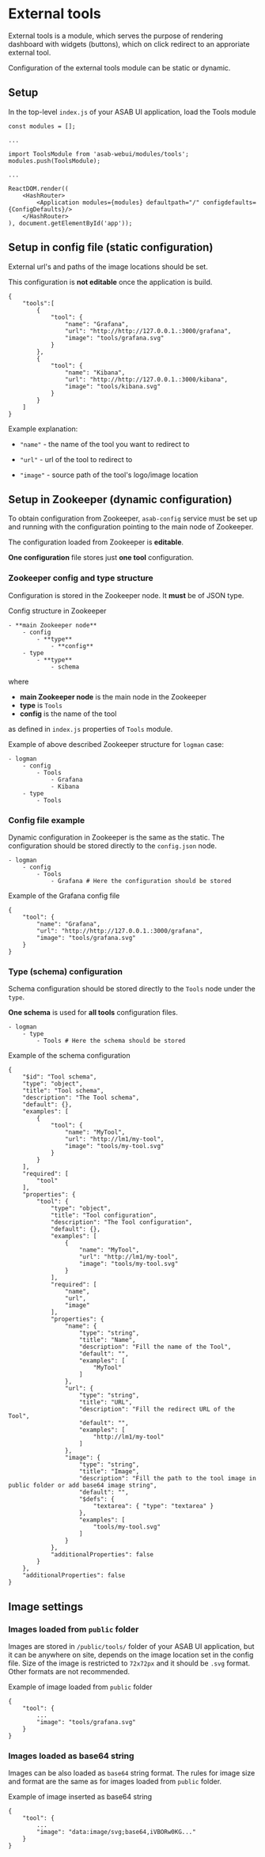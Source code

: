 # External tools

External tools is a module, which serves the purpose of rendering dashboard with widgets (buttons), which on click redirect to an approriate external tool.

Configuration of the external tools module can be static or dynamic.

## Setup

In the top-level `index.js` of your ASAB UI application, load the Tools module 

```
const modules = [];

...

import ToolsModule from 'asab-webui/modules/tools';
modules.push(ToolsModule);

...

ReactDOM.render((
	<HashRouter>
		<Application modules={modules} defaultpath="/" configdefaults={ConfigDefaults}/>
	</HashRouter>
), document.getElementById('app'));
```


## Setup in config file (static configuration)

External url's and paths of the image locations should be set.

This configuration is **not editable** once the application is build.

```
{
	"tools":[
		{
			"tool": {
				"name": "Grafana",
				"url": "http://http://127.0.0.1.:3000/grafana",
				"image": "tools/grafana.svg"
			}
		},
		{
			"tool": {
				"name": "Kibana",
				"url": "http://http://127.0.0.1.:3000/kibana",
				"image": "tools/kibana.svg"
			}
		}
	]
}
```

Example explanation: 

- `"name"` - the name of the tool you want to redirect to

- `"url"` - url of the tool to redirect to

- `"image"` - source path of the tool's logo/image location


## Setup in Zookeeper (dynamic configuration)

To obtain configuration from Zookeeper, `asab-config` service must be set up and running with the configuration pointing to the main node of Zookeeper.

The configuration loaded from Zookeeper is **editable**.

**One configuration** file stores just **one tool** configuration.

### Zookeeper config and type structure

Configuration is stored in the Zookeeper node. It **must** be of JSON type.

Config structure in Zookeeper

```
- **main Zookeeper node**
	- config
		- **type**
			- **config**
	- type
		- **type**
			- schema
```

where

- **main Zookeeper node** is the main node in the Zookeeper
- **type** is `Tools`
- **config** is the name of the tool

as defined in `index.js` properties of `Tools` module.

Example of above described Zookeeper structure for `logman` case:

```
- logman
	- config
		- Tools
			- Grafana
			- Kibana
	- type
		- Tools
```

### Config file example

Dynamic configuration in Zookeeper is the same as the static. The configuration should be stored directly to the `config.json` node.

```
- logman
	- config
		- Tools
			- Grafana # Here the configuration should be stored
```

Example of the Grafana config file

```
{
	"tool": {
		"name": "Grafana",
		"url": "http://http://127.0.0.1.:3000/grafana",
		"image": "tools/grafana.svg"
	}
}
```

### Type (schema) configuration

Schema configuration should be stored directly to the `Tools` node under the `type`.

**One schema** is used for **all tools** configuration files.

```
- logman
	- type
		- Tools # Here the schema should be stored
```

Example of the schema configuration

```
{
	"$id": "Tool schema",
	"type": "object",
	"title": "Tool schema",
	"description": "The Tool schema",
	"default": {},
	"examples": [
		{
			"tool": {
				"name": "MyTool",
				"url": "http://lm1/my-tool",
				"image": "tools/my-tool.svg"
			}
		}
	],
	"required": [
		"tool"
	],
	"properties": {
		"tool": {
			"type": "object",
			"title": "Tool configuration",
			"description": "The Tool configuration",
			"default": {},
			"examples": [
				{
					"name": "MyTool",
					"url": "http://lm1/my-tool",
					"image": "tools/my-tool.svg"
				}
			],
			"required": [
				"name",
				"url",
				"image"
			],
			"properties": {
				"name": {
					"type": "string",
					"title": "Name",
					"description": "Fill the name of the Tool",
					"default": "",
					"examples": [
						"MyTool"
					]
				},
				"url": {
					"type": "string",
					"title": "URL",
					"description": "Fill the redirect URL of the Tool",
					"default": "",
					"examples": [
						"http://lm1/my-tool"
					]
				},
				"image": {
					"type": "string",
					"title": "Image",
					"description": "Fill the path to the tool image in public folder or add base64 image string",
					"default": "",
					"$defs": {
						"textarea": { "type": "textarea" }
					},
					"examples": [
						"tools/my-tool.svg"
					]
				}
			},
			"additionalProperties": false
		}
	},
	"additionalProperties": false
}
```

## Image settings

### Images loaded from `public` folder

Images are stored in `/public/tools/` folder of your ASAB UI application, but it can be anywhere on site, depends on the image location set in the config file.
Size of the image is restricted to `72x72px` and it should be `.svg` format. Other formats are not recommended.

Example of image loaded from `public` folder

```
{
	"tool": {
		...
		"image": "tools/grafana.svg"
	}
}
```

### Images loaded as base64 string

Images can be also loaded as `base64` string format. The rules for image size and format are the same as for images loaded from `public` folder.

Example of image inserted as base64 string

```
{
	"tool": {
		...
		"image": "data:image/svg;base64,iVBORw0KG..."
	}
}
```
